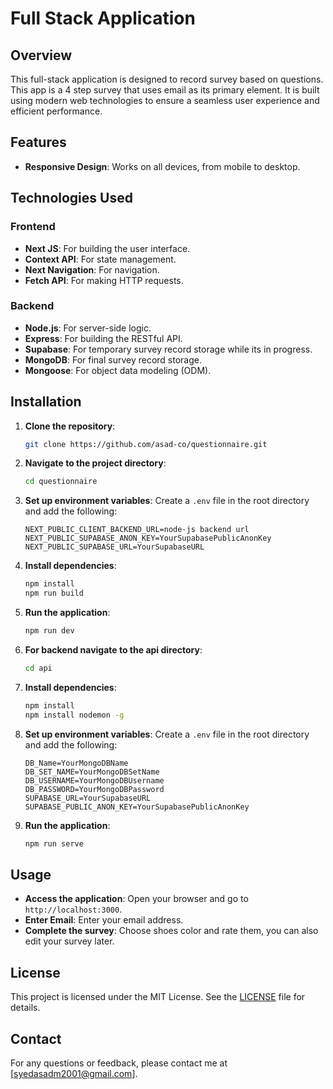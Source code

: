 # Full Stack Application

## Overview

This full-stack application is designed to record survey based on questions. This app is a 4 step survey that uses email as its primary element. It is built using modern web technologies to ensure a seamless user experience and efficient performance.

## Features

- **Responsive Design**: Works on all devices, from mobile to desktop.


## Technologies Used

### Frontend

- **Next JS**: For building the user interface.
- **Context API**: For state management.
- **Next Navigation**: For navigation.
- **Fetch API**: For making HTTP requests.

### Backend

- **Node.js**: For server-side logic.
- **Express**: For building the RESTful API.
- **Supabase**: For temporary survey record storage while its in progress.
- **MongoDB**: For final survey record storage.
- **Mongoose**: For object data modeling (ODM).

## Installation

1. **Clone the repository**:
   ```bash
   git clone https://github.com/asad-co/questionnaire.git
   ```

2. **Navigate to the project directory**:
   ```bash
   cd questionnaire
   ```
3. **Set up environment variables**:
   Create a `.env` file in the root directory and add the following:
   ```
   NEXT_PUBLIC_CLIENT_BACKEND_URL=node-js backend url
   NEXT_PUBLIC_SUPABASE_ANON_KEY=YourSupabasePublicAnonKey
   NEXT_PUBLIC_SUPABASE_URL=YourSupabaseURL
   ```

4. **Install dependencies**:
   ```bash
   npm install
   npm run build
   ```


5. **Run the application**:
   ```bash
   npm run dev
   ```
6. **For backend navigate to the api directory**:
   ```bash
   cd api
   ```

3. **Install dependencies**:
   ```bash
   npm install
   npm install nodemon -g
   ```

4. **Set up environment variables**:
   Create a `.env` file in the root directory and add the following:
   ```
   DB_Name=YourMongoDBName
   DB_SET_NAME=YourMongoDBSetName
   DB_USERNAME=YourMongoDBUsername
   DB_PASSWORD=YourMongoDBPassword
   SUPABASE_URL=YourSupabaseURL
   SUPABASE_PUBLIC_ANON_KEY=YourSupabasePublicAnonKey
   ```

5. **Run the application**:
   ```bash
   npm run serve
   ```

## Usage

- **Access the application**: Open your browser and go to `http://localhost:3000`.
- **Enter Email**: Enter your email address.
- **Complete the survey**: Choose shoes color and rate them, you can also edit your survey later.


## License

This project is licensed under the MIT License. See the [LICENSE](LICENSE) file for details.

## Contact

For any questions or feedback, please contact me at [syedasadm2001@gmail.com].